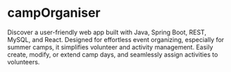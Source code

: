 # campOrganiser
 Discover a user-friendly web app built with Java, Spring Boot, REST, MySQL, and React. Designed for effortless event organizing, especially for summer camps, it simplifies volunteer and activity management. Easily create, modify, or extend camp days, and seamlessly assign activities to volunteers.
